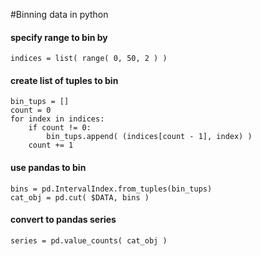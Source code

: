 #Binning data in python

#### specify range to bin by
`indices = list( range( 0, 50, 2 ) )`

#### create list of tuples to bin
```
bin_tups = []
count = 0
for index in indices:
	if count != 0:
		bin_tups.append( (indices[count - 1], index) )
	count += 1
```

#### use pandas to bin
```
bins = pd.IntervalIndex.from_tuples(bin_tups)
cat_obj = pd.cut( $DATA, bins )
```

#### convert to pandas series
`series = pd.value_counts( cat_obj )`
